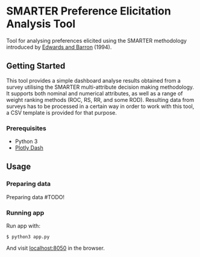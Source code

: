 # SMARTER Preference Elicitation Analysis Tool

Tool for analysing preferences elicited using the SMARTER methodology introduced by [Edwards and Barron](https://doi.org/10.1006/obhd.1994.1087) (1994).

## Getting Started

This tool provides a simple dashboard analyse results obtained from a survey utilising the SMARTER multi-attribute decision making methodology. It supports both nominal and numerical attributes, as well as a range of weight ranking methods (ROC, RS, RR, and some ROD). Resulting data from surveys has to be processed in a certain way in order to work with this tool, a CSV template is provided for that purpose.

### Prerequisites

* Python 3
* [Plotly Dash](https://dash.plotly.com/)
<!-- * [Pandas](https://pandas.pydata.org/) -->

<!-- ### Installing

A step by step series of examples that tell you how to get a development env running

Say what the step will be

```
Give the example
```

And repeat

```
until finished
```

End with an example of getting some data out of the system or using it for a little demo

## Running the tests

Explain how to run the automated tests for this system

### Break down into end to end tests

Explain what these tests test and why

```
Give an example
```

### And coding style tests

Explain what these tests test and why

```
Give an example
```

## Deployment

Add additional notes about how to deploy this on a live system

## Built With

* [Dropwizard](http://www.dropwizard.io/1.0.2/docs/) - The web framework used
* [Maven](https://maven.apache.org/) - Dependency Management
* [ROME](https://rometools.github.io/rome/) - Used to generate RSS Feeds

## Contributing

Please read [CONTRIBUTING.md](https://gist.github.com/PurpleBooth/b24679402957c63ec426) for details on our code of conduct, and the process for submitting pull requests to us.

## Versioning

We use [SemVer](http://semver.org/) for versioning. For the versions available, see the [tags on this repository](https://github.com/your/project/tags).  -->

## Usage

### Preparing data

Preparing data #TODO!

### Running app

Run app with:

```
$ python3 app.py
```

And visit [localhost:8050](http://localhost:8050/) in the browser.

<!-- ## Authors

* **Billie Thompson** - *Initial work* - [PurpleBooth](https://github.com/PurpleBooth)

See also the list of [contributors](https://github.com/your/project/contributors) who participated in this project. -->

<!-- ## License

This project is licensed under the MIT License - see the [LICENSE.md](LICENSE.md) file for details -->

<!-- ## Acknowledgments

* Hat tip to anyone whose code was used
* Inspiration
* etc -->
